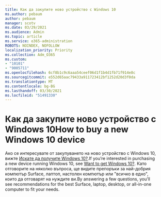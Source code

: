 ```yaml
---
title: Как да закупите ново устройство с Windows 10
ms.author: pebaum
author: pebaum
manager: scotv
ms.date: 03/29/2021
ms.audience: Admin
ms.topic: article
ms.service: o365-administration
ROBOTS: NOINDEX, NOFOLLOW
localization_priority: Priority
ms.collection: Adm_O365
ms.custom:
- "10101"
- "9005711"
ms.openlocfilehash: 6cf8b1c9c6aaa54ceef06d1f1b4d1fb71f914e8c
ms.sourcegitcommit: e552d65aac79433a911723412bf1252d20d3f0da
ms.translationtype: MT
ms.contentlocale: bg-BG
ms.lasthandoff: 03/30/2021
ms.locfileid: "51491330"
---
```

# <a name="how-to-buy-a-new-windows-10-device"></a><span data-ttu-id="5cd11-102">Как да закупите ново устройство с Windows 10</span><span class="sxs-lookup"><span data-stu-id="5cd11-102">How to buy a new Windows 10 device</span></span>

<span data-ttu-id="5cd11-103">Ако се интересувате от закупуването на ново устройство с Windows 10, вижте [Искате да получите Windows 10?](https://www.microsoft.com/windows/get-windows-10).</span><span class="sxs-lookup"><span data-stu-id="5cd11-103">If you’re interested in purchasing a new device running Windows 10, see [Want to get Windows 10?](https://www.microsoft.com/windows/get-windows-10).</span></span> <span data-ttu-id="5cd11-104">Като отговорите на няколко въпроса, ще видите препоръки за най-добрия компютър Surface, лаптоп, настолен компютър или "всичко в едно", които да отговарят на нуждите ви.</span><span class="sxs-lookup"><span data-stu-id="5cd11-104">By answering a few questions, you’ll see recommendations for the best Surface, laptop, desktop, or all-in-one computer to fit your needs.</span></span>